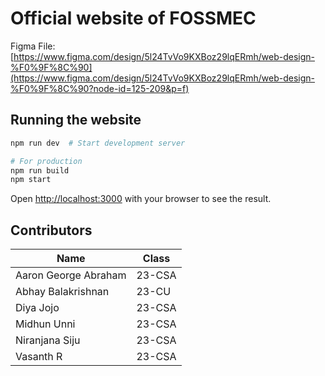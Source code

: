 # Official website of FOSSMEC

Figma File: [https://www.figma.com/design/5l24TvVo9KXBoz29lqERmh/web-design-%F0%9F%8C%90](https://www.figma.com/design/5l24TvVo9KXBoz29lqERmh/web-design-%F0%9F%8C%90?node-id=125-209&p=f)

## Running the website

```bash
npm run dev  # Start development server

# For production
npm run build
npm start
```

Open [http://localhost:3000](http://localhost:3000) with your browser to see the result.

## Contributors
| Name | Class |
|---------|---------|
| Aaron George Abraham | 23-CSA |
| Abhay Balakrishnan  | 23-CU |
| Diya Jojo | 23-CSA |
| Midhun Unni | 23-CSA |
| Niranjana Siju | 23-CSA |
| Vasanth R | 23-CSA |
